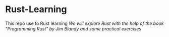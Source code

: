 # Rust-Learning
This repo use to Rust learning
*We will explore Rust with the help of the book "Programming Rust" by Jim Blandy and some practical exercises*

